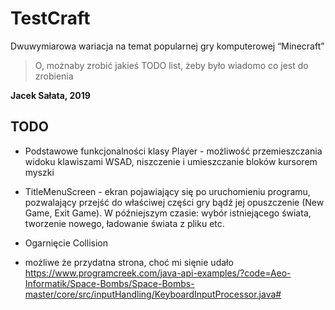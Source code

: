 # TestCraft
Dwuwymiarowa wariacja na temat popularnej gry komputerowej “Minecraft”

> O, możnaby zrobić jakieś TODO list, żeby było wiadomo co jest do zrobienia 

__Jacek Sałata, 2019__

## TODO

* Podstawowe funkcjonalności klasy Player - możliwość przemieszczania widoku klawiszami WSAD, niszczenie i umieszczanie bloków kursorem myszki
* TitleMenuScreen - ekran pojawiający się po uruchomieniu programu, pozwalający przejść do właściwej części gry bądź jej opuszczenie (New Game, Exit Game). W późniejszym czasie: wybór istniejącego świata, tworzenie nowego, ładowanie świata z pliku etc.
* Ogarnięcie Collision


* możliwe że przydatna strona, choć mi sięnie udało
https://www.programcreek.com/java-api-examples/?code=Aeo-Informatik/Space-Bombs/Space-Bombs-master/core/src/inputHandling/KeyboardInputProcessor.java#